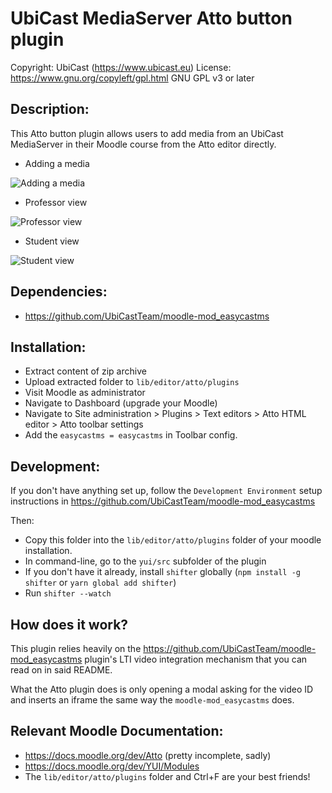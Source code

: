 UbiCast MediaServer Atto button plugin
===========================================

Copyright: UbiCast (https://www.ubicast.eu)
License: https://www.gnu.org/copyleft/gpl.html GNU GPL v3 or later


Description:
------------
This Atto button plugin allows users to add media from an UbiCast MediaServer in their Moodle course from the Atto editor directly.

* Adding a media

![Adding a media](../assets/adding-media.gif)

* Professor view

![Professor view](../assets/professor-view.png)

* Student view

![Student view](../assets/student-view.png)


Dependencies:
-------------

* https://github.com/UbiCastTeam/moodle-mod_easycastms


Installation:
-------------

* Extract content of zip archive
* Upload extracted folder to `lib/editor/atto/plugins`
* Visit Moodle as administrator
* Navigate to Dashboard (upgrade your Moodle)
* Navigate to Site administration > Plugins > Text editors > Atto HTML editor > Atto toolbar settings
* Add the `easycastms = easycastms` in Toolbar config.


Development:
-----------

If you don't have anything set up, follow the `Development Environment` setup instructions in https://github.com/UbiCastTeam/moodle-mod_easycastms

Then:

* Copy this folder into the `lib/editor/atto/plugins` folder of your moodle installation.
* In command-line, go to the `yui/src` subfolder of the plugin
* If you don't have it already, install `shifter` globally (`npm install -g shifter` or `yarn global add shifter`)
* Run `shifter --watch`


How does it work?
-----------------

This plugin relies heavily on the https://github.com/UbiCastTeam/moodle-mod_easycastms plugin's LTI video integration mechanism that you can read on in said README.

What the Atto plugin does is only opening a modal asking for the video ID and inserts an iframe the same way the `moodle-mod_easycastms` does.


Relevant Moodle Documentation:
----------------------

* https://docs.moodle.org/dev/Atto (pretty incomplete, sadly)
* https://docs.moodle.org/dev/YUI/Modules
* The `lib/editor/atto/plugins` folder and Ctrl+F are your best friends!
